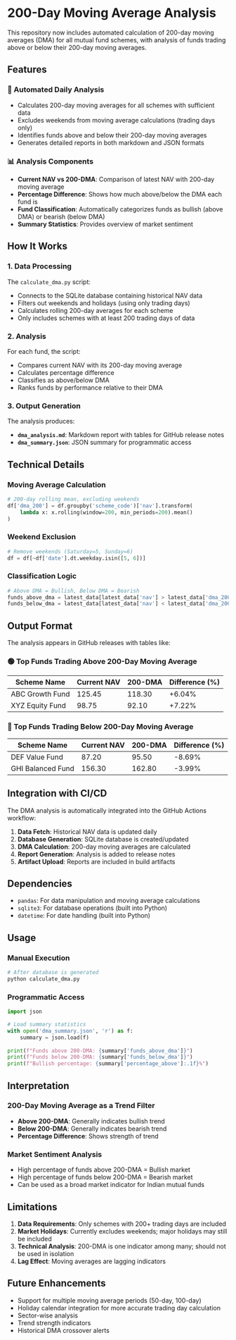 # 200-Day Moving Average Analysis

This repository now includes automated calculation of 200-day moving averages (DMA) for all mutual fund schemes, with analysis of funds trading above or below their 200-day moving averages.

## Features

### 🔄 Automated Daily Analysis
- Calculates 200-day moving averages for all schemes with sufficient data
- Excludes weekends from moving average calculations (trading days only)
- Identifies funds above and below their 200-day moving averages
- Generates detailed reports in both markdown and JSON formats

### 📊 Analysis Components
- **Current NAV vs 200-DMA**: Comparison of latest NAV with 200-day moving average
- **Percentage Difference**: Shows how much above/below the DMA each fund is
- **Fund Classification**: Automatically categorizes funds as bullish (above DMA) or bearish (below DMA)
- **Summary Statistics**: Provides overview of market sentiment

## How It Works

### 1. Data Processing
The `calculate_dma.py` script:
- Connects to the SQLite database containing historical NAV data
- Filters out weekends and holidays (using only trading days)
- Calculates rolling 200-day averages for each scheme
- Only includes schemes with at least 200 trading days of data

### 2. Analysis
For each fund, the script:
- Compares current NAV with its 200-day moving average
- Calculates percentage difference
- Classifies as above/below DMA
- Ranks funds by performance relative to their DMA

### 3. Output Generation
The analysis produces:
- **`dma_analysis.md`**: Markdown report with tables for GitHub release notes
- **`dma_summary.json`**: JSON summary for programmatic access

## Technical Details

### Moving Average Calculation
```python
# 200-day rolling mean, excluding weekends
df['dma_200'] = df.groupby('scheme_code')['nav'].transform(
    lambda x: x.rolling(window=200, min_periods=200).mean()
)
```

### Weekend Exclusion
```python
# Remove weekends (Saturday=5, Sunday=6)
df = df[~df['date'].dt.weekday.isin([5, 6])]
```

### Classification Logic
```python
# Above DMA = Bullish, Below DMA = Bearish
funds_above_dma = latest_data[latest_data['nav'] > latest_data['dma_200']]
funds_below_dma = latest_data[latest_data['nav'] < latest_data['dma_200']]
```

## Output Format

The analysis appears in GitHub releases with tables like:

### 🟢 Top Funds Trading Above 200-Day Moving Average
| Scheme Name | Current NAV | 200-DMA | Difference (%) |
|-------------|-------------|---------|----------------|
| ABC Growth Fund | 125.45 | 118.30 | +6.04% |
| XYZ Equity Fund | 98.75 | 92.10 | +7.22% |

### 🔴 Top Funds Trading Below 200-Day Moving Average  
| Scheme Name | Current NAV | 200-DMA | Difference (%) |
|-------------|-------------|---------|----------------|
| DEF Value Fund | 87.20 | 95.50 | -8.69% |
| GHI Balanced Fund | 156.30 | 162.80 | -3.99% |

## Integration with CI/CD

The DMA analysis is automatically integrated into the GitHub Actions workflow:

1. **Data Fetch**: Historical NAV data is updated daily
2. **Database Generation**: SQLite database is created/updated
3. **DMA Calculation**: 200-day moving averages are calculated
4. **Report Generation**: Analysis is added to release notes
5. **Artifact Upload**: Reports are included in build artifacts

## Dependencies

- `pandas`: For data manipulation and moving average calculations
- `sqlite3`: For database operations (built into Python)
- `datetime`: For date handling (built into Python)

## Usage

### Manual Execution
```bash
# After database is generated
python calculate_dma.py
```

### Programmatic Access
```python
import json

# Load summary statistics
with open('dma_summary.json', 'r') as f:
    summary = json.load(f)
    
print(f"Funds above 200-DMA: {summary['funds_above_dma']}")
print(f"Funds below 200-DMA: {summary['funds_below_dma']}")
print(f"Bullish percentage: {summary['percentage_above']:.1f}%")
```

## Interpretation

### 200-Day Moving Average as a Trend Filter
- **Above 200-DMA**: Generally indicates bullish trend
- **Below 200-DMA**: Generally indicates bearish trend
- **Percentage Difference**: Shows strength of trend

### Market Sentiment Analysis
- High percentage of funds above 200-DMA = Bullish market
- High percentage of funds below 200-DMA = Bearish market
- Can be used as a broad market indicator for Indian mutual funds

## Limitations

1. **Data Requirements**: Only schemes with 200+ trading days are included
2. **Market Holidays**: Currently excludes weekends; major holidays may still be included
3. **Technical Analysis**: 200-DMA is one indicator among many; should not be used in isolation
4. **Lag Effect**: Moving averages are lagging indicators

## Future Enhancements

- Support for multiple moving average periods (50-day, 100-day)
- Holiday calendar integration for more accurate trading day calculation
- Sector-wise analysis
- Trend strength indicators
- Historical DMA crossover alerts
